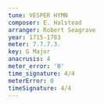 ```yaml
---
tune: VESPER HYMN
composer: E. Halstead
arranger: Robert Seagrave
year: 1715-1783
meter: 7.7.7.3.
key: G Major
anacrusis: 4
meter_error: '0'
time_signature: 4/4
meterError: 0
timeSignature: 4/4
---
```

